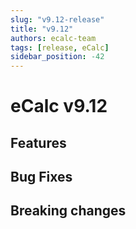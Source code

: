 ```yaml
---
slug: "v9.12-release"
title: "v9.12"
authors: ecalc-team
tags: [release, eCalc]
sidebar_position: -42
---
```


# eCalc v9.12

## Features

## Bug Fixes

## Breaking changes